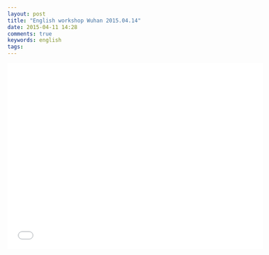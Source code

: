 ```yaml
---
layout: post
title: "English workshop Wuhan 2015.04.14"
date: 2015-04-11 14:28
comments: true
keywords: english
tags:
---
```


<iframe src="//slides.com/pengfeicui/deck/embed" width="576" height="420" scrolling="no" frameborder="0" webkitallowfullscreen mozallowfullscreen allowfullscreen></iframe>
